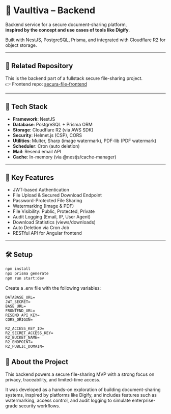# 🔐 Vaultiva – Backend

Backend service for a secure document-sharing platform,  
**inspired by the concept and use cases of tools like Digify**.

Built with NestJS, PostgreSQL, Prisma, and integrated with Cloudflare R2 for object storage.

---

## 🔗 Related Repository

This is the backend part of a fullstack secure file-sharing project.  
👉 Frontend repo: [secura-file-frontend](https://github.com/setyaraka/secura-file-frontend)

---

## 🧰 Tech Stack

- **Framework**: NestJS
- **Database**: PostgreSQL + Prisma ORM
- **Storage**: Cloudflare R2 (via AWS SDK)
- **Security**: Helmet.js (CSP), CORS
- **Utilities**: Multer, Sharp (image watermark), PDF-lib (PDF watermark)
- **Scheduler**: Cron (auto deletion)
- **Mail**: Resend email API
- **Cache**: In-memory (via @nestjs/cache-manager)

---

## 🔐 Key Features

- JWT-based Authentication
- File Upload & Secured Download Endpoint
- Password-Protected File Sharing
- Watermarking (Image & PDF)
- File Visibility: Public, Protected, Private
- Audit Logging (Email, IP, User Agent)
- Download Statistics (views/downloads)
- Auto Deletion via Cron Job
- RESTful API for Angular frontend

---

## 🛠️ Setup

```bash
npm install
npx prisma generate
npm run start:dev
```

Create a .env file with the following variables:
```
DATABASE_URL=
JWT_SECRET=
BASE_URL=
FRONTEND_URL=
RESEND_API_KEY=
CORS_ORIGIN=

R2_ACCESS_KEY_ID=
R2_SECRET_ACCESS_KEY=
R2_BUCKET_NAME=
R2_ENDPOINT=
R2_PUBLIC_DOMAIN=
```

## 📌 About the Project
This backend powers a secure file-sharing MVP with a strong focus on privacy, traceability, and limited-time access.

It was developed as a hands-on exploration of building document-sharing systems, inspired by platforms like Digify, and includes features such as watermarking, access control, and audit logging to simulate enterprise-grade security workflows.
